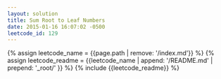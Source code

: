 ```yaml
---
layout: solution
title: Sum Root to Leaf Numbers
date: 2015-01-16 16:07:02 -0500
leetcode_id: 129
---
```

{% assign leetcode_name = {{page.path | remove: '/index.md'}}  %}
{% assign leetcode_readme = {{leetcode_name | append: '/README.md' | prepend: '_root/' }}  %}
{% include {{leetcode_readme}} %}
